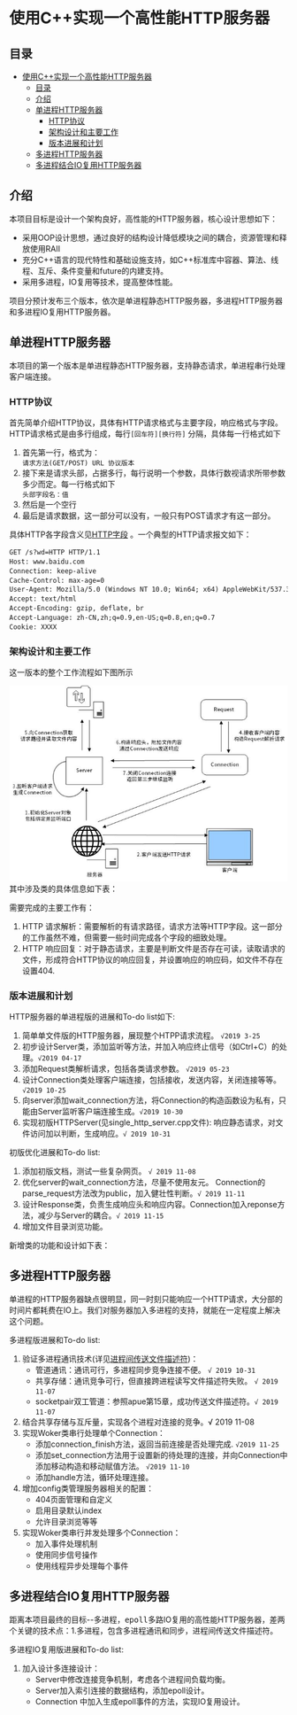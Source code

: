 # 使用C++实现一个高性能HTTP服务器

## 目录
- [使用C++实现一个高性能HTTP服务器](#使用c实现一个高性能http服务器)
  - [目录](#目录)
  - [介绍](#介绍)
  - [单进程HTTP服务器](#单进程http服务器)
    - [HTTP协议](#http协议)
    - [架构设计和主要工作](#架构设计和主要工作)
    - [版本进展和计划](#版本进展和计划)
  - [多进程HTTP服务器](#多进程http服务器)
  - [多进程结合IO复用HTTP服务器](#多进程结合io复用http服务器)

## 介绍
本项目目标是设计一个架构良好，高性能的HTTP服务器，核心设计思想如下：
- 采用OOP设计思想，通过良好的结构设计降低模块之间的耦合，资源管理和释放使用RAII
- 充分C++语言的现代特性和基础设施支持，如C++标准库中容器、算法、线程、互斥、条件变量和future的内建支持。
- 采用多进程，IO复用等技术，提高整体性能。

项目分预计发布三个版本，依次是单进程静态HTTP服务器，多进程HTTP服务器和多进程IO复用HTTP服务器。

## 单进程HTTP服务器
本项目的第一个版本是单进程静态HTTP服务器，支持静态请求，单进程串行处理客户端连接。

### HTTP协议

首先简单介绍HTTP协议，具体有HTTP请求格式与主要字段，响应格式与字段。HTTP请求格式是由多行组成，每行`[回车符][换行符]` 分隔，具体每一行格式如下

1. 首先第一行，格式为：<br>
   `请求方法(GET/POST) URL 协议版本` 
2. 接下来是请求头部，占据多行，每行说明一个参数，具体行数视请求所带参数多少而定。每一行格式如下<br>
   `头部字段名：值` 
3. 然后是一个空行
4. 最后是请求数据，这一部分可以没有，一般只有POST请求才有这一部分。

具体HTTP各字段含义见[HTTP字段](https://en.wikipedia.org/wiki/List_of_HTTP_header_fields)
。一个典型的HTTP请求报文如下：

```html
GET /s?wd=HTTP HTTP/1.1
Host: www.baidu.com
Connection: keep-alive
Cache-Control: max-age=0
User-Agent: Mozilla/5.0 (Windows NT 10.0; Win64; x64) AppleWebKit/537.36 (KHTML, like Gecko) Chrome/78.0.3904.87 Safari/537.36
Accept: text/html
Accept-Encoding: gzip, deflate, br
Accept-Language: zh-CN,zh;q=0.9,en-US;q=0.8,en;q=0.7
Cookie: XXXX
```


### 架构设计和主要工作
这一版本的整个工作流程如下图所示

![工作流程如图](https://raw.githubusercontent.com/an-yun/http_server/master/img/单进程版HTTP服务器.jpg)
其中涉及类的具体信息如下表：

需要完成的主要工作有：
1. HTTP 请求解析：需要解析的有请求路径，请求方法等HTTP字段。这一部分的工作虽然不难，但需要一些时间完成各个字段的细致处理。
2. HTTP 响应回复：对于静态请求，主要是判断文件是否存在可读，读取请求的文件，形成符合HTTP协议的响应回复，并设置响应的响应码，如文件不存在设置404.



### 版本进展和计划
HTTP服务器的单进程版的进展和To-do list如下:
1. 简单单文件版的HTTP服务器，展现整个HTPP请求流程。     `√2019 3-25` 
2. 初步设计Server类，添加监听等方法，并加入响应终止信号（如Ctrl+C）的处理。`√2019 04-17`
3. 添加Request类解析请求，包括各类请求参数。    `√2019 05-23`
4. 设计Connection类处理客户端连接，包括接收，发送内容，关闭连接等等。`√2019 10-25`
5. 向server添加wait_connection方法，将Connection的构造函数设为私有，只能由Server监听客户端连接生成。`√2019 10-30`
6. 实现初版HTTPServer(见single_http_server.cpp文件): 响应静态请求，对文件访问加以判断，生成响应。`√ 2019 10-31`


初版优化进展和To-do list:
1. 添加初版文档，测试一些复杂网页。 `√ 2019 11-08`
2. 优化server的wait_connection方法，尽量不使用友元。 Connection的parse_request方法改为public，加入健壮性判断。`√ 2019 11-11`
3. 设计Response类，负责生成响应头和响应内容。Connection加入reponse方法，减少与Server的耦合。`√ 2019 11-15`
4. 增加文件目录浏览功能。



新增类的功能和设计如下表：


## 多进程HTTP服务器
单进程的HTTP服务器缺点很明显，同一时刻只能响应一个HTTP请求，大分部的时间片都耗费在IO上。我们对服务器加入多进程的支持，就能在一定程度上解决这个问题。

多进程版进展和To-do list:

1. 验证多进程通讯技术(详见[进程间传送文件描述符](https://gihub.com/an-yun/http_server/doc/file_descriptor_transfer.md))：
    - 管道通讯：通讯可行，多进程同步竞争连接不便。 `√ 2019 10-31`
    - 共享存储：通讯竞争可行，但直接跨进程读写文件描述符失败。 `√ 2019 11-07`
    - socketpair双工管道：参照apue第15章，成功传送文件描述符。`√ 2019 11-07`
2. 结合共享存储与互斥量，实现各个进程对连接的竞争。√ 2019 11-08 
3. 实现Woker类串行处理单个Connection：
    - 添加connection_finish方法，返回当前连接是否处理完成.  `√2019 11-25`
    - 添加set_connection方法用于设置新的待处理的连接，并向Connection中添加移动构造和移动赋值方法。 `√2019 11-10`
    - 添加handle方法，循环处理连接。
4. 增加config类管理服务器相关的配置：
    - 404页面管理和自定义
    - 启用目录默认index
    - 允许目录浏览等等
5. 实现Woker类串行并发处理多个Connection：
    - 加入事件处理机制
    - 使用同步信号操作
    - 使用线程异步处理每个事件




## 多进程结合IO复用HTTP服务器
距离本项目最终的目标--多进程，<kbd>epoll</kbd>多路IO复用的高性能HTTP服务器，差两个关键的技术点：1.多进程，包含多进程通讯和同步，进程间传送文件描述符。

多进程IO复用版进展和To-do list:
1. 加入设计多连接设计：
    - Server中修改连接竞争机制，考虑各个进程间负载均衡。
    - Server加入索引连接的数据结构，添加epoll设计。
    - Connection 中加入生成epoll事件的方法，实现IO复用设计。